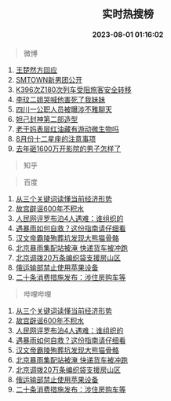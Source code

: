 <div align="center"><h2>实时热搜榜</h2><h4>2023-08-01 01:16:02</h4></div>

> 微博  

1. [王楚然方回应](https://s.weibo.com/weibo?q=%23%E7%8E%8B%E6%A5%9A%E7%84%B6%E6%96%B9%E5%9B%9E%E5%BA%94%23&t=31&band_rank=1&Refer=top)<br />
2. [SMTOWN新男团公开](https://s.weibo.com/weibo?q=%23SMTOWN%E6%96%B0%E7%94%B7%E5%9B%A2%E5%85%AC%E5%BC%80%23&t=31&band_rank=2&Refer=top)<br />
3. [K396次Z180次列车受阻旅客安全转移](https://s.weibo.com/weibo?q=%23K396%E6%AC%A1Z180%E6%AC%A1%E5%88%97%E8%BD%A6%E5%8F%97%E9%98%BB%E6%97%85%E5%AE%A2%E5%AE%89%E5%85%A8%E8%BD%AC%E7%A7%BB%23&t=31&band_rank=3&Refer=top)<br />
4. [李玟二姐哭喊他害死了我妹妹](https://s.weibo.com/weibo?q=%23%E6%9D%8E%E7%8E%9F%E4%BA%8C%E5%A7%90%E5%93%AD%E5%96%8A%E4%BB%96%E5%AE%B3%E6%AD%BB%E4%BA%86%E6%88%91%E5%A6%B9%E5%A6%B9%23&t=31&band_rank=4&Refer=top)<br />
5. [四川一公职人员被曝涉不雅聊天](https://s.weibo.com/weibo?q=%23%E5%9B%9B%E5%B7%9D%E4%B8%80%E5%85%AC%E8%81%8C%E4%BA%BA%E5%91%98%E8%A2%AB%E6%9B%9D%E6%B6%89%E4%B8%8D%E9%9B%85%E8%81%8A%E5%A4%A9%23&t=31&band_rank=5&Refer=top)<br />
6. [妲己封神第二部造型](https://s.weibo.com/weibo?q=%23%E5%A6%B2%E5%B7%B1%E5%B0%81%E7%A5%9E%E7%AC%AC%E4%BA%8C%E9%83%A8%E9%80%A0%E5%9E%8B%23&t=31&band_rank=6&Refer=top)<br />
7. [老干妈表层红油藏有游动微生物吗](https://s.weibo.com/weibo?q=%E8%80%81%E5%B9%B2%E5%A6%88%E8%A1%A8%E5%B1%82%E7%BA%A2%E6%B2%B9%E8%97%8F%E6%9C%89%E6%B8%B8%E5%8A%A8%E5%BE%AE%E7%94%9F%E7%89%A9%E5%90%97&t=31&band_rank=7&Refer=top)<br />
8. [8月份十二星座的注意事项](https://s.weibo.com/weibo?q=8%E6%9C%88%E4%BB%BD%E5%8D%81%E4%BA%8C%E6%98%9F%E5%BA%A7%E7%9A%84%E6%B3%A8%E6%84%8F%E4%BA%8B%E9%A1%B9&t=31&band_rank=8&Refer=top)<br />
9. [去年砸1600万开影院的男子怎样了](https://s.weibo.com/weibo?q=%23%E5%8E%BB%E5%B9%B4%E7%A0%B81600%E4%B8%87%E5%BC%80%E5%BD%B1%E9%99%A2%E7%9A%84%E7%94%B7%E5%AD%90%E6%80%8E%E6%A0%B7%E4%BA%86%23&t=31&band_rank=9&Refer=top)<br />

> 知乎  


> 百度  

1. [从三个关键词读懂当前经济形势](https://www.baidu.com/s?wd=%E4%BB%8E%E4%B8%89%E4%B8%AA%E5%85%B3%E9%94%AE%E8%AF%8D%E8%AF%BB%E6%87%82%E5%BD%93%E5%89%8D%E7%BB%8F%E6%B5%8E%E5%BD%A2%E5%8A%BF&sa=fyb_news&rsv_dl=fyb_news)<br />
2. [故宫辟谣600年不积水](https://www.baidu.com/s?wd=%E6%95%85%E5%AE%AB%E8%BE%9F%E8%B0%A3600%E5%B9%B4%E4%B8%8D%E7%A7%AF%E6%B0%B4&sa=fyb_news&rsv_dl=fyb_news)<br />
3. [人民网评罗布泊4人遇难：谁组织的](https://www.baidu.com/s?wd=%E4%BA%BA%E6%B0%91%E7%BD%91%E8%AF%84%E7%BD%97%E5%B8%83%E6%B3%8A4%E4%BA%BA%E9%81%87%E9%9A%BE%EF%BC%9A%E8%B0%81%E7%BB%84%E7%BB%87%E7%9A%84&sa=fyb_news&rsv_dl=fyb_news)<br />
4. [遇暴雨如何自救？这份指南请仔细看](https://www.baidu.com/s?wd=%E9%81%87%E6%9A%B4%E9%9B%A8%E5%A6%82%E4%BD%95%E8%87%AA%E6%95%91%EF%BC%9F%E8%BF%99%E4%BB%BD%E6%8C%87%E5%8D%97%E8%AF%B7%E4%BB%94%E7%BB%86%E7%9C%8B&sa=fyb_news&rsv_dl=fyb_news)<br />
5. [汉文帝霸陵殉葬坑发现大熊猫骨骼](https://www.baidu.com/s?wd=%E6%B1%89%E6%96%87%E5%B8%9D%E9%9C%B8%E9%99%B5%E6%AE%89%E8%91%AC%E5%9D%91%E5%8F%91%E7%8E%B0%E5%A4%A7%E7%86%8A%E7%8C%AB%E9%AA%A8%E9%AA%BC&sa=fyb_news&rsv_dl=fyb_news)<br />
6. [北京暴雨集配站被淹 快递货车被冲跑](https://www.baidu.com/s?wd=%E5%8C%97%E4%BA%AC%E6%9A%B4%E9%9B%A8%E9%9B%86%E9%85%8D%E7%AB%99%E8%A2%AB%E6%B7%B9+%E5%BF%AB%E9%80%92%E8%B4%A7%E8%BD%A6%E8%A2%AB%E5%86%B2%E8%B7%91&sa=fyb_news&rsv_dl=fyb_news)<br />
7. [北京调拨20万条编织袋支援房山区](https://www.baidu.com/s?wd=%E5%8C%97%E4%BA%AC%E8%B0%83%E6%8B%A820%E4%B8%87%E6%9D%A1%E7%BC%96%E7%BB%87%E8%A2%8B%E6%94%AF%E6%8F%B4%E6%88%BF%E5%B1%B1%E5%8C%BA&sa=fyb_news&rsv_dl=fyb_news)<br />
8. [俄运输部禁止使用苹果设备](https://www.baidu.com/s?wd=%E4%BF%84%E8%BF%90%E8%BE%93%E9%83%A8%E7%A6%81%E6%AD%A2%E4%BD%BF%E7%94%A8%E8%8B%B9%E6%9E%9C%E8%AE%BE%E5%A4%87&sa=fyb_news&rsv_dl=fyb_news)<br />
9. [二十条消费措施发布：涉住房购车等](https://www.baidu.com/s?wd=%E4%BA%8C%E5%8D%81%E6%9D%A1%E6%B6%88%E8%B4%B9%E6%8E%AA%E6%96%BD%E5%8F%91%E5%B8%83%EF%BC%9A%E6%B6%89%E4%BD%8F%E6%88%BF%E8%B4%AD%E8%BD%A6%E7%AD%89&sa=fyb_news&rsv_dl=fyb_news)<br />

> 哔哩哔哩  

1. [从三个关键词读懂当前经济形势](https://www.baidu.com/s?wd=%E4%BB%8E%E4%B8%89%E4%B8%AA%E5%85%B3%E9%94%AE%E8%AF%8D%E8%AF%BB%E6%87%82%E5%BD%93%E5%89%8D%E7%BB%8F%E6%B5%8E%E5%BD%A2%E5%8A%BF&sa=fyb_news&rsv_dl=fyb_news)<br />
2. [故宫辟谣600年不积水](https://www.baidu.com/s?wd=%E6%95%85%E5%AE%AB%E8%BE%9F%E8%B0%A3600%E5%B9%B4%E4%B8%8D%E7%A7%AF%E6%B0%B4&sa=fyb_news&rsv_dl=fyb_news)<br />
3. [人民网评罗布泊4人遇难：谁组织的](https://www.baidu.com/s?wd=%E4%BA%BA%E6%B0%91%E7%BD%91%E8%AF%84%E7%BD%97%E5%B8%83%E6%B3%8A4%E4%BA%BA%E9%81%87%E9%9A%BE%EF%BC%9A%E8%B0%81%E7%BB%84%E7%BB%87%E7%9A%84&sa=fyb_news&rsv_dl=fyb_news)<br />
4. [遇暴雨如何自救？这份指南请仔细看](https://www.baidu.com/s?wd=%E9%81%87%E6%9A%B4%E9%9B%A8%E5%A6%82%E4%BD%95%E8%87%AA%E6%95%91%EF%BC%9F%E8%BF%99%E4%BB%BD%E6%8C%87%E5%8D%97%E8%AF%B7%E4%BB%94%E7%BB%86%E7%9C%8B&sa=fyb_news&rsv_dl=fyb_news)<br />
5. [汉文帝霸陵殉葬坑发现大熊猫骨骼](https://www.baidu.com/s?wd=%E6%B1%89%E6%96%87%E5%B8%9D%E9%9C%B8%E9%99%B5%E6%AE%89%E8%91%AC%E5%9D%91%E5%8F%91%E7%8E%B0%E5%A4%A7%E7%86%8A%E7%8C%AB%E9%AA%A8%E9%AA%BC&sa=fyb_news&rsv_dl=fyb_news)<br />
6. [北京暴雨集配站被淹 快递货车被冲跑](https://www.baidu.com/s?wd=%E5%8C%97%E4%BA%AC%E6%9A%B4%E9%9B%A8%E9%9B%86%E9%85%8D%E7%AB%99%E8%A2%AB%E6%B7%B9+%E5%BF%AB%E9%80%92%E8%B4%A7%E8%BD%A6%E8%A2%AB%E5%86%B2%E8%B7%91&sa=fyb_news&rsv_dl=fyb_news)<br />
7. [北京调拨20万条编织袋支援房山区](https://www.baidu.com/s?wd=%E5%8C%97%E4%BA%AC%E8%B0%83%E6%8B%A820%E4%B8%87%E6%9D%A1%E7%BC%96%E7%BB%87%E8%A2%8B%E6%94%AF%E6%8F%B4%E6%88%BF%E5%B1%B1%E5%8C%BA&sa=fyb_news&rsv_dl=fyb_news)<br />
8. [俄运输部禁止使用苹果设备](https://www.baidu.com/s?wd=%E4%BF%84%E8%BF%90%E8%BE%93%E9%83%A8%E7%A6%81%E6%AD%A2%E4%BD%BF%E7%94%A8%E8%8B%B9%E6%9E%9C%E8%AE%BE%E5%A4%87&sa=fyb_news&rsv_dl=fyb_news)<br />
9. [二十条消费措施发布：涉住房购车等](https://www.baidu.com/s?wd=%E4%BA%8C%E5%8D%81%E6%9D%A1%E6%B6%88%E8%B4%B9%E6%8E%AA%E6%96%BD%E5%8F%91%E5%B8%83%EF%BC%9A%E6%B6%89%E4%BD%8F%E6%88%BF%E8%B4%AD%E8%BD%A6%E7%AD%89&sa=fyb_news&rsv_dl=fyb_news)<br />
